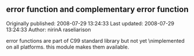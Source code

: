 ## error function and complementary error function

Originally published: 2008-07-29 13:24:33
Last updated: 2008-07-29 13:24:33
Author: nirinA raseliarison

error functions are part of C99 standard library but not yet\nimplemented on all platforms. this module makes them available.